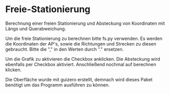 # Freie-Stationierung
Berechnung einer freien Stationierung und Absteckung von Koordinaten mit Längs und Querabweichung.

Um die freie Stationierung zu berechnen bitte fs.py verwenden.
Es werden die Koordinaten der AP's, sowie die Richtungen und Strecken zu diesen gebraucht.
Bitte die "," in den Werten durch "." ersetzen. 

Um die Grafik zu aktivieren die Checkbox anklicken.
Die Absteckung wird ebenfalls per Checkbox aktiviert. Anschließend nochmal auf berechnen klicken.

Die Oberfläche wurde mit guizero erstellt, demnach wird dieses Paket benötigt um das Programm ausführen zu können.
